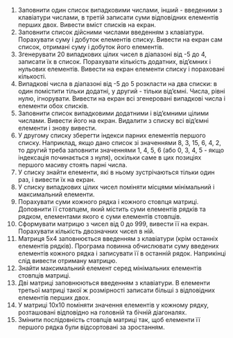  1. Заповнити один список випадковими числами, інший - введеними з клавіатури числами, в третій записати суми відповідних елементів перших двох. Вивести вміст списків на екран.
2. Заповнити список дійсними числами введенням з клавіатури. Порахувати суму і добуток елементів списку. Вивести на екран сам список, отримані суму і добуток його елементів.
3. Згенерувати 20 випадкових цілих чисел в діапазоні від -5 до 4, записати їх в список. Порахувати кількість додатних, від’ємних і нульових елементів. Вивести на екран елементи списку і пораховані кількості.
4. Випадкові числа в діапазоні від -5 до 5 розкласти на два списки: в один помістити тільки додатні, у другий - тільки від’ємні. Числа, рівні нулю, ігнорувати. Вивести на екран всі згенеровані випадкові числа і елементи обох списків.
5. Заповнити список випадковими додатними і від’ємними цілими числами. Вивести його на екран. Видалити з списку всі від’ємні елементи і знову вивести.
6. У другому списку зберегти індекси парних елементів першого списку. Наприклад, якщо дано список зі значеннями 8, 3, 15, 6, 4, 2, то  другий треба заповнити значеннями 1, 4, 5, 6 (або 0, 3, 4, 5 - якщо індексація починається з нуля), оскільки саме в цих позиціях першого масиву стоять парні числа.
7. У списку знайти елементи, які в ньому зустрічаються тільки один раз, і вивести їх на екран. 
8. У списку випадкових цілих чисел поміняти місцями мінімальний і максимальний елементи.
9. Порахувати суми кожного рядка і кожного стовпця матриці. Доповнити її стовпцем, який містить суми елементів рядків та рядком, елементами якого є суми елементів стовпців.
10. Сформувати матрицю з чисел від 0 до 999, вивести її на екран. Порахувати кількість двозначних чисел в ній.
11. Матриця 5x4 заповнюється введенням з клавіатури (крім останніх елементів рядків). Програма повинна обчислювати суму введених елементів кожного рядка і записувати її в останній рядок. Наприкінці слід вивести отриману матрицю.
12. Знайти максимальний елемент серед мінімальних елементів стовпців матриці.
13. Дві матриці заповнюються введенням з клавіатури. В елементи третьої матриці такої ж розмірності записати більші з відповідних елементів перших двох. 
14. У матриці 10x10 поміняти значення елементів у кожному рядку, розташовані відповідно на головній та бічній діагоналях.
15. Змінити послідовність стовпців матриці так, щоб елементи її першого рядка були відсортовані за зростанням.
